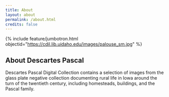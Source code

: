 ```yaml
---
title: About
layout: about
permalink: /about.html
credits: false
---
```

{% include feature/jumbotron.html objectid="https://cdil.lib.uidaho.edu/images/palouse_sm.jpg" %} 

## About Descartes Pascal

Descartes Pascal Digital Collection contains a selection of images from the glass plate negative collection documenting rural life in Iowa around the turn of the twentieth century, including homesteads, buildings, and the Pascal family.
